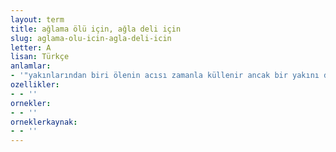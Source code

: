 ```yaml
---
layout: term
title: ağlama ölü için, ağla deli için
slug: aglama-olu-icin-agla-deli-icin
letter: A
lisan: Türkçe
anlamlar:
- '"yakınlarından biri ölenin acısı zamanla küllenir ancak bir yakını deli olanın acısı hiçbir zaman dinmez" anlamında kullanılan bir söz'
ozellikler:
- - ''
ornekler:
- - ''
orneklerkaynak:
- - ''
---
```


